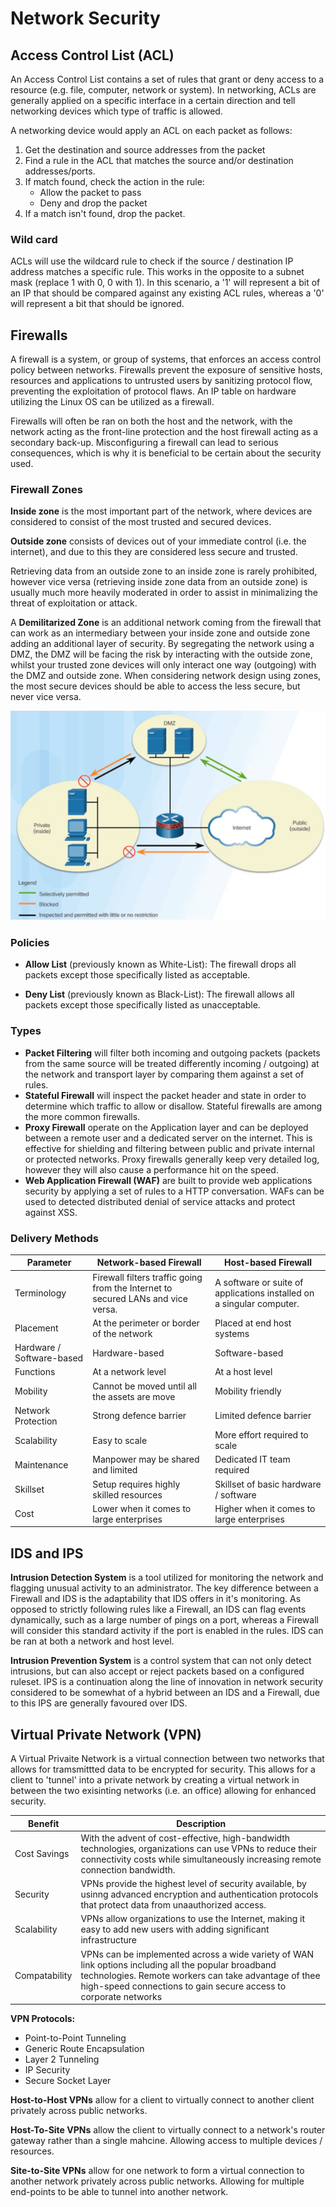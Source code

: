 # Network Security

## Access Control List (ACL)

An Access Control List contains a set of rules that grant or deny access to a resource (e.g. file, computer, network or system). In networking, ACLs are generally applied on a specific interface in a certain direction and tell networking devices which type of traffic is allowed.

A networking device would apply an ACL on each packet as follows:

1. Get the destination and source addresses from the packet
2. Find a rule in the ACL that matches the source and/or destination addresses/ports.
3. If match found, check the action in the rule:
    - Allow the packet to pass
    - Deny and drop the packet
4. If a match isn't found, drop the packet.

### Wild card

ACLs will use the wildcard rule to check if the source / destination IP address matches a specific rule. This works in the opposite to a subnet mask (replace 1 with 0, 0 with 1). In this scenario, a '1' will represent a bit of an IP that should be compared against any existing ACL rules, whereas a '0' will represent a bit that should be ignored.

## Firewalls

A firewall is a system, or group of systems, that enforces an access control policy between networks. Firewalls prevent the exposure of sensitive hosts, resources and applications to untrusted users by sanitizing protocol flow, preventing the exploitation of protocol flaws. An IP table on hardware utilizing the Linux OS can be utilized as a firewall.

Firewalls will often be ran on both the host and the network, with the network acting as the front-line protection and the host firewall acting as a secondary back-up. Misconfiguring a firewall can lead to serious consequences, which is why it is beneficial to be certain about the security used.

### Firewall Zones

**Inside zone** is the most important part of the network, where devices are considered to consist of the most trusted and secured devices.

**Outside zone** consists of devices out of your immediate control (i.e. the internet), and due to this they are considered less secure and trusted.

Retrieving data from an outside zone to an inside zone is rarely prohibited, however vice versa (retrieving inside zone data from an outside zone) is usually much more heavily moderated in order to assist in minimalizing the threat of exploitation or attack.

A **Demilitarized Zone** is an additional network coming from the firewall that can work as an intermediary between your inside zone and outside zone adding an additional layer of security. By segregating the network using a DMZ, the DMZ will be facing the risk by interacting with the outside zone, whilst your trusted zone devices will only interact one way (outgoing) with the DMZ and outside zone. When considering network design using zones, the most secure devices should be able to access the less secure, but never vice versa.

![DMZ](images/DMZ.png)

### Policies

- **Allow List** (previously known as White-List): The firewall drops all packets except those specifically listed as acceptable.

- **Deny List** (previously known as Black-List): The firewall allows all packets except those specifically listed as unacceptable.

### Types

- **Packet Filtering** will filter both incoming and outgoing packets (packets from the same source will be treated differently incoming / outgoing) at the network and transport layer by comparing them against a set of rules.
- **Stateful Firewall** will inspect the packet header and state in order to determine which traffic to allow or disallow. Stateful firewalls are among the more common firewalls.
- **Proxy Firewall** operate on the Application layer and can be deployed between a remote user and a dedicated server on the internet. This is effective for shielding and filtering between public and private internal or protected networks. Proxy firewalls generally keep very detailed log, however they will also cause a performance hit on the speed.
- **Web Application Firewall (WAF)** are built to provide web applications security by applying a set of rules to a HTTP conversation. WAFs can be used to detected distributed denial of service attacks and protect against XSS.

### Delivery Methods

| Parameter                 | Network-based Firewall                                                           | Host-based Firewall                                                   |
|---------------------------|----------------------------------------------------------------------------------|-----------------------------------------------------------------------|
| Terminology               | Firewall filters traffic going from the Internet to secured LANs and vice versa. | A software or suite of applications installed on a singular computer. |
| Placement                 | At the perimeter or border of the network                                        | Placed at end host systems                                            |
| Hardware / Software-based | Hardware-based                                                                   | Software-based                                                        |
| Functions                 | At a network level                                                               | At a host level                                                       |
| Mobility                  | Cannot be moved until all the assets are move                                    | Mobility friendly                                                     |
| Network Protection        | Strong defence barrier                                                           | Limited defence barrier                                               |
| Scalability               | Easy to scale                                                                    | More effort required to scale                                         |
| Maintenance               | Manpower may be shared and limited                                               | Dedicated IT team required                                            |
| Skillset                  | Setup requires highly skilled resources                                          | Skillset of basic hardware / software                                 |
| Cost                      | Lower when it comes to large enterprises                                         | Higher when it comes to large enterprises                             |

## IDS and IPS

**Intrusion Detection System** is a tool utilized for monitoring the network and flagging unusual activity to an administrator. The key difference between a Firewall and IDS is the adaptability that IDS offers in it's monitoring. As opposed to strictly following rules like a Firewall, an IDS can flag events dynamically, such as a large number of pings on a port, whereas a Firewall will consider this standard activity if the port is enabled in the rules. IDS can be ran at both a network and host level.

**Intrusion Prevention System** is a control system that can not only detect intrusions, but can also accept or reject packets based on a configured ruleset. IPS is a continuation along the line of innovation in network security considered to be somewhat of a hybrid between an IDS and a Firewall, due to this IPS are generally favoured over IDS.

## Virtual Private Network (VPN)

A Virtual Privaite Network is a virtual connection between two networks that allows for tramsmittted data to be encrypted for security. This allows for a client to 'tunnel' into a private network by creating a virtual network in between the two exisinting networks (i.e. an office) allowing for enhanced security.

| Benefit        | Description                                                                                                                                                                                                                      |
|----------------|----------------------------------------------------------------------------------------------------------------------------------------------------------------------------------------------------------------------------------|
| Cost Savings   | With the advent of cost-effective, high-bandwidth technologies, organizations can use VPNs to reduce their connectivity costs while simultaneously increasing remote connection bandwidth.                                       |
| Security       | VPNs provide the highest level of security available, by usinng advanced encryption and authentication protocols that protect data from unaauthorized access.                                                                    |
| Scalability    | VPNs allow organizations to use the Internet, making it easy to add new users with adding significant infrastructure                                                                                                             |
| Compatability  | VPNs can be implemented across a wide variety of WAN link options including all the popular broadband technologies. Remote workers can take advantage of thee high-speed connections to gain secure access to corporate networks |

**VPN Protocols:**
- Point-to-Point Tunneling
- Generic Route Encapsulation
- Layer 2 Tunneling
- IP Security
- Secure Socket Layer

**Host-to-Host VPNs** allow for a client to virtually connect to another client privately across public networks.

**Host-To-Site VPNs** allow the client to virtually connect to a network's router gateway rather than a single mahcine. Allowing access to multiple devices / resources.

**Site-to-Site VPNs** allow for one network to form a virtual connection to another network privately across public networks. Allowing for multiple end-points to be able to tunnel into another network.
